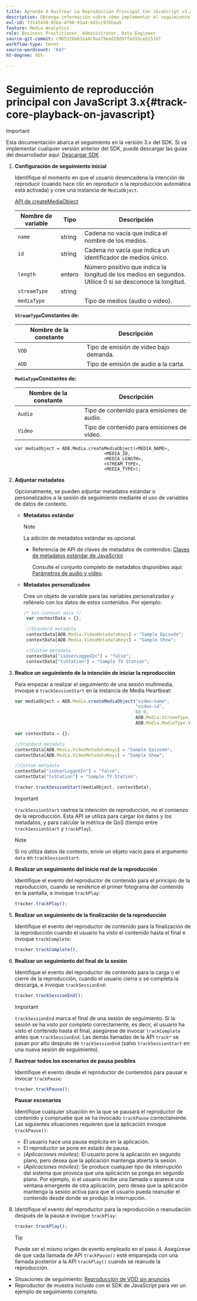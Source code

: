 ```yaml
---
title: Aprenda A Rastrear La Reproducción Principal Con JavaScript v3.x
description: Obtenga información sobre cómo implementar el seguimiento principal mediante Media SDK en un explorador con aplicaciones JavaScript 3.x.
exl-id: f3145450-82ba-4790-91a4-9d2cc97bbaa5
feature: Media Analytics
role: Business Practitioner, Administrator, Data Engineer
source-git-commit: c96532bb032a4c9aaf9eed28d97fbd33ceb1516f
workflow-type: tm+mt
source-wordcount: '647'
ht-degree: 95%

---
```


# Seguimiento de reproducción principal con JavaScript 3.x{#track-core-playback-on-javascript}

>[!IMPORTANT]
>Esta documentación abarca el seguimiento en la versión 3.x del SDK. Si va implementar cualquier versión anterior del SDK, puede descargar las guías del desarrollador aquí: [Descargar SDK](/help/sdk-implement/download-sdks.md)

1. **Configuración de seguimiento inicial**

   Identifique el momento en que el usuario desencadena la intención de reproducir (cuando hace clic en reproducir o la reproducción automática está activada) y cree una instancia de `MediaObject`.

   [API de createMediaObject](https://adobe-marketing-cloud.github.io/media-sdks/reference/javascript/MediaHeartbeat.html#.createMediaObject)

   | Nombre de variable | Tipo | Descripción |
   | --- | --- | --- |
   | `name` | string | Cadena no vacía que indica el nombre de los medios. |
   | `id` | string | Cadena no vacía que indica un identificador de medios único. |
   | `length` | entero | Número positivo que indica la longitud de los medios en segundos. Utilice 0 si se desconoce la longitud. |
   | `streamType` | string |  |
   | `mediaType` |  | Tipo de medios (audio o vídeo). |

   **`StreamType`Constantes de:**

   | Nombre de la constante | Descripción   |
   |---|---|
   | `VOD` | Tipo de emisión de vídeo bajo demanda. |
   | `AOD` | Tipo de emisión de audio a la carta. |

   **`MediaType`Constantes de:**

   | Nombre de la constante | Descripción |
   |---|---|
   | `Audio` | Tipo de contenido para emisiones de audio. |
   | `Video` | Tipo de contenido para emisiones de vídeo. |

   ```
   var mediaObject = ADB.Media.createMediaObject(<MEDIA_NAME>,
                                     <MEDIA_ID,
                                     <MEDIA_LENGTH>,
                                     <STREAM_TYPE>,
                                     <MEDIA_TYPE>);
   ```

1. **Adjuntar metadatos**

   Opcionalmente, se pueden adjuntar metadatos estándar o personalizados a la sesión de seguimiento mediante el uso de variables de datos de contexto.

   * **Metadatos estándar**

      >[!NOTE]
      >
      >La adición de metadatos estándar es opcional.

      * Referencia de API de claves de metadatos de contenidos: [Claves de metadatos estándar de JavaScript](https://adobe-marketing-cloud.github.io/media-sdks/reference/javascript)

         Consulte el conjunto completo de metadatos disponibles aquí: [Parámetros de audio y vídeo](/help/metrics-and-metadata/audio-video-parameters.md).
   * **Metadatos personalizados**

      Cree un objeto de variable para las variables personalizadas y rellénelo con los datos de estos contenidos. Por ejemplo:

      ```js
      /* Set context data */
       var contextData = {};
      
       //Standard metadata
       contextData[ADB.Media.VideoMetadataKeys] = "Sample Episode";
       contextData[ADB.Media.VideoMetadataKeys] = "Sample Show";
      
       //Custom metadata
       contextData["isUserLoggedIn"] = "false";
       contextData["tvStation"] = "Sample TV Station";
      ```


1. **Realice un seguimiento de la intención de iniciar la reproducción**

   Para empezar a realizar el seguimiento de una sesión multimedia, invoque a `trackSessionStart` en la instancia de Media Heartbeat:

   ```js
   var mediaObject = ADB.Media.createMediaObject("video-name",
                                                 "video-id",
                                                 60.0,
                                                 ADB.Media.StreamType.VOD,
                                                 ADB.Media.MediaType.Video);
   
   var contextData = {};
   
   //Standard metadata
   contextData[ADB.Media.VideoMetadataKeys] = "Sample Episode";
   contextData[ADB.Media.VideoMetadataKeys] = "Sample Show";
   
   //Custom metadata
   contextData["isUserLoggedIn"] = "false";
   contextData["tvStation"] = "Sample TV Station";
   
   tracker.trackSessionStart(mediaObject, contextData);
   ```

   >[!IMPORTANT]
   >
   >`trackSessionStart` rastrea la intención de reproducción, no el comienzo de la reproducción. Esta API se utiliza para cargar los datos y los metadatos, y para calcular la métrica de QoS (tiempo entre `trackSessionStart` y `trackPlay`).

   >[!NOTE]
   >
   >Si no utiliza datos de contexto, envíe un objeto vacío para el argumento `data` en `trackSessionStart`.

1. **Realizar un seguimiento del inicio real de la reproducción**

   Identifique el evento del reproductor de contenido para el principio de la reproducción, cuando se renderice el primer fotograma del contenido en la pantalla, e invoque `trackPlay`:

   ```js
   tracker.trackPlay();
   ```

1. **Realizar un seguimiento de la finalización de la reproducción**

   Identifique el evento del reproductor de contenido para la finalización de la reproducción cuando el usuario ha visto el contenido hasta el final e invoque `trackComplete`:

   ```js
   tracker.trackComplete();
   ```

1. **Realizar un seguimiento del final de la sesión**

   Identifique el evento del reproductor de contenido para la carga o el cierre de la reproducción, cuando el usuario cierra o se completa la descarga, e invoque `trackSessionEnd`:

   ```js
   tracker.trackSessionEnd();
   ```

   >[!IMPORTANT]
   >
   >`trackSessionEnd` marca el final de una sesión de seguimiento. Si la sesión se ha visto por completo correctamente, es decir, el usuario ha visto el contenido hasta el final, asegúrese de invocar `trackComplete` antes que `trackSessionEnd`. Las demás llamadas de la API `track*` se pasan por alto después de `trackSessionEnd` (salvo `trackSessionStart` en una nueva sesión de seguimiento).

1. **Rastrear todos los escenarios de pausa posibles**

   Identifique el evento desde el reproductor de contenidos para pausar e invocar `trackPause`:

   ```js
   tracker.trackPause();
   ```

   **Pausar escenarios**

   Identifique cualquier situación en la que se pausará el reproductor de contenido y compruebe que se ha invocado `trackPause` correctamente. Las siguientes situaciones requieren que la aplicación invoque `trackPause()`:

   * El usuario hace una pausa explícita en la aplicación.
   * El reproductor se pone en estado de pausa.
   * (*Aplicaciones móviles*): El usuario pone la aplicación en segundo plano, pero desea que la aplicación mantenga abierta la sesión.
   * (*Aplicaciones móviles*): Se produce cualquier tipo de interrupción del sistema que provoca que una aplicación se ponga en segundo plano. Por ejemplo, si el usuario recibe una llamada o aparece una ventana emergente de otra aplicación, pero desea que la aplicación mantenga la sesión activa para que el usuario pueda reanudar el contenido desde donde se produjo la interrupción.

1. Identifique el evento del reproductor para la reproducción o reanudación después de la pausa e invoque `trackPlay`:

   ```js
   tracker.trackPlay();
   ```

   >[!TIP]
   >
   >Puede ser el mismo origen de evento empleado en el paso 4. Asegúrese de que cada llamada de API `trackPause()` esté emparejada con una llamada posterior a la API `trackPlay()` cuando se reanude la reproducción.

* Situaciones de seguimiento: [Reproducción de VOD sin anuncios](/help/sdk-implement/tracking-scenarios/vod-no-intrs-details.md)
* Reproductor de muestra incluido con el SDK de JavaScript para ver un ejemplo de seguimiento completo.
